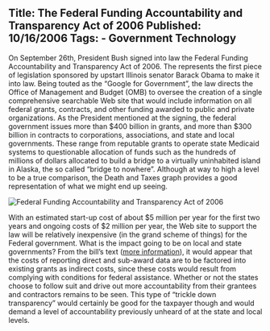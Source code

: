 Title: The Federal Funding Accountability and Transparency Act of 2006
Published: 10/16/2006
Tags:
    - Government Technology
---
On September 26th, President Bush signed into law the Federal Funding Accountability and Transparency Act of 2006. The represents the first piece of legislation sponsored by upstart Illinois senator Barack Obama to make it into law. Being touted as the “Google for Government”, the law directs the Office of Management and Budget (OMB) to oversee the creation of a single comprehensive searchable Web site that would include information on all federal grants, contracts, and other funding awarded to public and private organizations. As the President mentioned at the signing, the federal government issues more than $400 billion in grants, and more than $300 billion in contracts to corporations, associations, and state and local governments. These range from reputable grants to operate state Medicaid systems to questionable allocation of funds such as the hundreds of millions of dollars allocated to build a bridge to a virtually uninhabited island in Alaska, the so called “bridge to nowhere”. Although at way to high a level to be a true comparison, the Death and Taxes graph provides a good representation of what we might end up seeing.

![Federal Funding Accountability and Transparency Act of 2006](https://s3.amazonaws.com/s3.beckshome.com/20061016-Federal-Funding-Accountability-and-Transparency-act-of-2006.jpg)

With an estimated start-up cost of about $5 million per year for the first two years and ongoing costs of $2 million per year, the Web site to support the law will be relatively inexpensive (in the grand scheme of things) for the Federal government. What is the impact going to be on local and state governments? From the bill’s text ([more information](https://www.congress.gov/bill/109th-congress/senate-bill/2590)), it would appear that the costs of reporting direct and sub-award data are to be factored into existing grants as indirect costs, since these costs would result from complying with conditions for federal assistance. Whether or not the states choose to follow suit and drive out more accountability from their grantees and contractors remains to be seen. This type of “trickle down transparency” would certainly be good for the taxpayer though and would demand a level of accountability previously unheard of at the state and local levels.